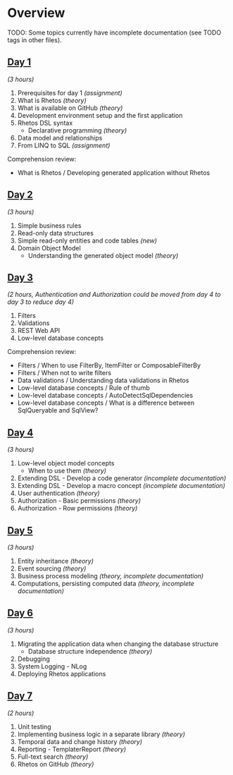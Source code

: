 # Overview

TODO: Some topics currently have incomplete documentation (see TODO tags in other files).

## [Day 1](Day1/day1.md)

*(3 hours)*

1. Prerequisites for day 1 *(assignment)*
2. What is Rhetos *(theory)*
3. What is available on GitHub *(theory)*
4. Development environment setup and the first application
5. Rhetos DSL syntax
   * Declarative programming *(theory)*
6. Data model and relationships
7. From LINQ to SQL *(assignment)*

Comprehension review:

* What is Rhetos / Developing generated application without Rhetos

## [Day 2](Day2/day2.md)

*(3 hours)*

1. Simple business rules
2. Read-only data structures
3. Simple read-only entities and code tables *(new)*
4. Domain Object Model
   * Understanding the generated object model *(theory)*

## [Day 3](Day3/day3.md)

*(2 hours, Authentication and Authorization could be moved from day 4 to day 3 to reduce day 4)*

1. Filters
2. Validations
3. REST Web API
4. Low-level database concepts

Comprehension review:

* Filters / When to use FilterBy, ItemFilter or ComposableFilterBy
* Filters / When not to write filters
* Data validations / Understanding data validations in Rhetos
* Low-level database concepts / Rule of thumb
* Low-level database concepts / AutoDetectSqlDependencies
* Low-level database concepts / What is a difference between SqlQueryable and SqlView?

## [Day 4](Day4/day4.md)

*(3 hours)*

1. Low-level object model concepts
   * When to use them *(theory)*
2. Extending DSL - Develop a code generator *(incomplete documentation)*
3. Extending DSL - Develop a macro concept *(incomplete documentation)*
4. User authentication *(theory)*
5. Authorization - Basic permissions *(theory)*
6. Authorization - Row permissions *(theory)*

## [Day 5](Day5/day5.md)

*(3 hours)*

1. Entity inheritance *(theory)*
2. Event sourcing *(theory)*
3. Business process modeling *(theory, incomplete documentation)*
4. Computations, persisting computed data *(theory, incomplete documentation)*

## [Day 6](Day6/day6.md)

*(3 hours)*

1. Migrating the application data when changing the database structure
   * Database structure independence *(theory)*
2. Debugging
3. System Logging - NLog
4. Deploying Rhetos applications

## [Day 7](Day7/day7.md)

*(2 hours)*

1. Unit testing
2. Implementing business logic in a separate library *(theory)*
3. Temporal data and change history *(theory)*
4. Reporting - TemplaterReport *(theory)*
5. Full-text search *(theory)*
6. Rhetos on GitHub *(theory)*
